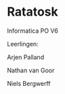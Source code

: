 # Ratatosk
Informatica PO V6

Leerlingen:

  Arjen Palland
  
  Nathan van Goor
  
  Niels Bergwerff
 
